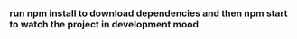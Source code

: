 ### run npm install to download dependencies and then npm start to watch the project in development mood
